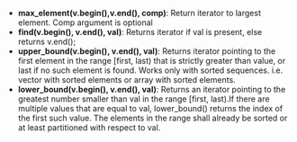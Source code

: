 - **max_element(v.begin(),v.end(), comp)**: Return iterator to largest element. Comp argument is optional
- **find(v.begin(), v.end(), val)**: Returns iterator if val is present, else returns v.end();   
- **upper_bound(v.begin(), v.end(), val)**: Returns iterator pointing to the first element in the range [first, last) that is strictly greater than value, or last if no such element is found. Works only with sorted sequences. i.e. vector with sorted elements or array with sorted elements.
- **lower_bound(v.begin(), v.end(), val)**: Returns an iterator pointing to the greatest number smaller than val in the range [first, last).If there are multiple values that are equal to val, lower_bound() returns the index of the first such value. The elements in the range shall already be sorted or at least partitioned with respect to val.
